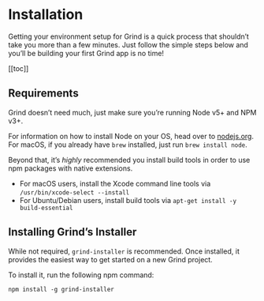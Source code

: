 # Installation
Getting your environment setup for Grind is a quick process that shouldn’t take you more than a few minutes.  Just follow the simple steps below and you’ll be building your first Grind app is no time!

[[toc]]

## Requirements
Grind doesn’t need much, just make sure you’re running Node v5+ and NPM v3+.

For information on how to install Node on your OS, head over to [nodejs.org](https://nodejs.org/). For macOS, if you already have `brew` installed, just run `brew install node`.

Beyond that, it’s _highly_ recommended you install build tools in order to use npm packages with native extensions.
* For macOS users, install the Xcode command line tools via `/usr/bin/xcode-select --install`
* For Ubuntu/Debian users, install build tools via `apt-get install -y build-essential`

## Installing Grind’s Installer
While not required, `grind-installer` is recommended.  Once installed, it provides the easiest way to get started on a new Grind project.

To install it, run the following npm command:
```shell
npm install -g grind-installer
```
